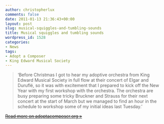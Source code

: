 ```yaml
---
author: christopherlux
comments: false
date: 2011-01-13 21:36:43+00:00
layout: post
slug: musical-squiggles-and-tumbling-sounds
title: Musical squiggles and tumbling sounds
wordpress_id: 1528
categories:
- News
tags:
- Adopt a Composer
- King Edward Musical Society
---
```


> ‘Before Christmas I got to hear my adoptive orchestra from King Edward Musical Society in full flow at their concert of Elgar and Duruflé, so it was with excitement that I prepared to kick off the New Year with my first workshop with the orchestra. The orchestra are busy preparing some tricky Bruckner and Strauss for their next concert at the start of March but we managed to find an hour in the schedule to workshop some of my initial ideas last Tuesday.’

[<s>Read more on adoptacomposer.org »</s>](http://www.adoptacomposer.org/2011/01/musical-squiggles-and-tumbling-sounds/)
